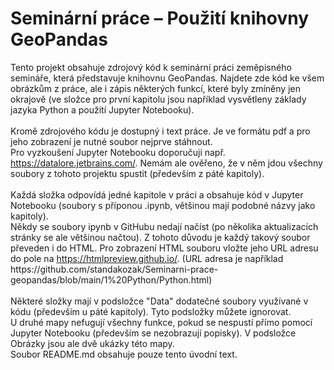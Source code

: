 # Seminární práce – Použití knihovny GeoPandas
Tento projekt obsahuje zdrojový kód k seminární práci zeměpisného semináře, která představuje knihovnu GeoPandas. Najdete zde kód ke všem obrázkům z práce, ale i zápis některých funkcí, které byly zmíněny jen okrajově (ve složce pro první kapitolu jsou například vysvětleny základy jazyka Python a použití Jupyter Notebooku).\
\
Kromě zdrojového kódu je dostupný i text práce. Je ve formátu pdf a pro jeho zobrazení je nutné soubor nejprve stáhnout.
\
Pro vyzkoušení Jupyter Notebooku doporučuji např. https://datalore.jetbrains.com/. Nemám ale ověřeno, že v něm jdou všechny soubory z tohoto projektu spustit (především z páté kapitoly).\
\
Každá složka odpovídá jedné kapitole v práci a obsahuje kód v Jupyter Notebooku (soubory s příponou .ipynb, většinou mají podobné názvy jako kapitoly). \
Někdy se soubory ipynb v GitHubu nedají načíst (po několika aktualizacích stránky se ale většinou načtou). Z tohoto důvodu je každý takový soubor převeden i do HTML. Pro zobrazení HTML souboru vložte jeho URL adresu do pole na https://htmlpreview.github.io/. (URL adresa je například https://<span></span>github.com/standakozak/Seminarni-prace-geopandas/blob/main/1%20Python/Python.html) \
\
Některé složky mají v podsložce "Data" dodatečné soubory využívané v kódu (především u páté kapitoly). Tyto podsložky můžete ignorovat.\
U druhé mapy nefugují všechny funkce, pokud se nespustí přímo pomocí Jupyter Notebooku (především se nezobrazují popisky). V podsložce Obrázky jsou ale dvě ukázky této mapy. \
Soubor README.md obsahuje pouze tento úvodní text.
